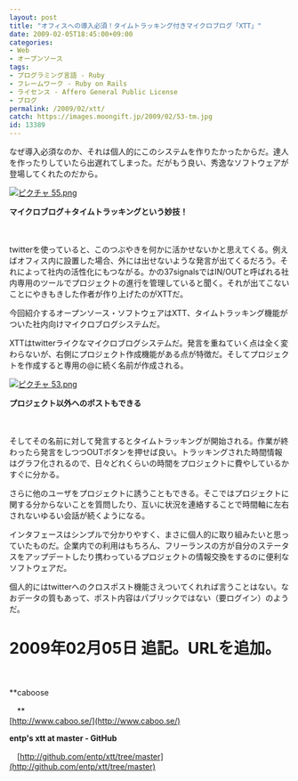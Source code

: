 ```yaml
---
layout: post
title: "オフィスへの導入必須！タイムトラッキング付きマイクロブログ「XTT」"
date: 2009-02-05T18:45:00+09:00
categories:
- Web
- オープンソース
tags: 
- プログラミング言語 - Ruby
- フレームワーク - Ruby on Rails
- ライセンス - Affero General Public License
- ブログ
permalink: /2009/02/xtt/
catch: https://images.moongift.jp/2009/02/53-tm.jpg
id: 13389
---
```

なぜ導入必須なのか、それは個人的にこのシステムを作りたかったからだ。達人を作ったりしていたら出遅れてしまった。だがもう良い、秀逸なソフトウェアが登場してくれたのだから。

  

[![ピクチャ 55.png](https://images.moongift.jp/2009/02/55-tm1.jpg)](https://images.moongift.jp/2009/02/551.png)  
  
**マイクロブログ＋タイムトラッキングという妙技！**

  

　

  

twitterを使っていると、このつぶやきを何かに活かせないかと思えてくる。例えばオフィス内に設置した場合、外には出せないような発言が出てくるだろう。それによって社内の活性化にもつながる。かの37signalsではIN/OUTと呼ばれる社内専用のツールでプロジェクトの進行を管理していると聞く。それが出てこないことにやきもきした作者が作り上げたのがXTTだ。

  

今回紹介するオープンソース・ソフトウェアはXTT、タイムトラッキング機能がついた社内向けマイクロブログシステムだ。

  
<!--more-->

XTTはtwitterライクなマイクロブログシステムだ。発言を重ねていく点は全く変わらないが、右側にプロジェクト作成機能がある点が特徴だ。そしてプロジェクトを作成すると専用の@に続く名前が作成される。

  

[![ピクチャ 53.png](https://images.moongift.jp/2009/02/53-tm.jpg)](https://images.moongift.jp/2009/02/531.png)  
  
**プロジェクト以外へのポストもできる**

  

　

  

そしてその名前に対して発言するとタイムトラッキングが開始される。作業が終わったら発言をしつつOUTボタンを押せば良い。トラッキングされた時間情報はグラフ化されるので、日々どれくらいの時間をプロジェクトに費やしているかすぐに分かる。

  

さらに他のユーザをプロジェクトに誘うこともできる。そこではプロジェクトに関する分からないことを質問したり、互いに状況を連絡することで時間軸に左右されないゆるい会話が続くようになる。

  

インタフェースはシンプルで分かりやすく、まさに個人的に取り組みたいと思っていたものだ。企業内での利用はもちろん、フリーランスの方が自分のステータスをアップデートしたり携わっているプロジェクトの情報交換をするのに便利なソフトウェアだ。

  

個人的にはtwitterへのクロスポスト機能さえついてくれれば言うことはない。なおデータの質もあって、ポスト内容はパブリックではない（要ログイン）のようだ。

  

# 2009年02月05日 追記。URLを追加。

  

　

  

**caboose  
  
　**  
  [http://www.caboo.se/](http://www.caboo.se/)

  

**entp's xtt at master - GitHub**  
  
　[http://github.com/entp/xtt/tree/master](http://github.com/entp/xtt/tree/master)

  
